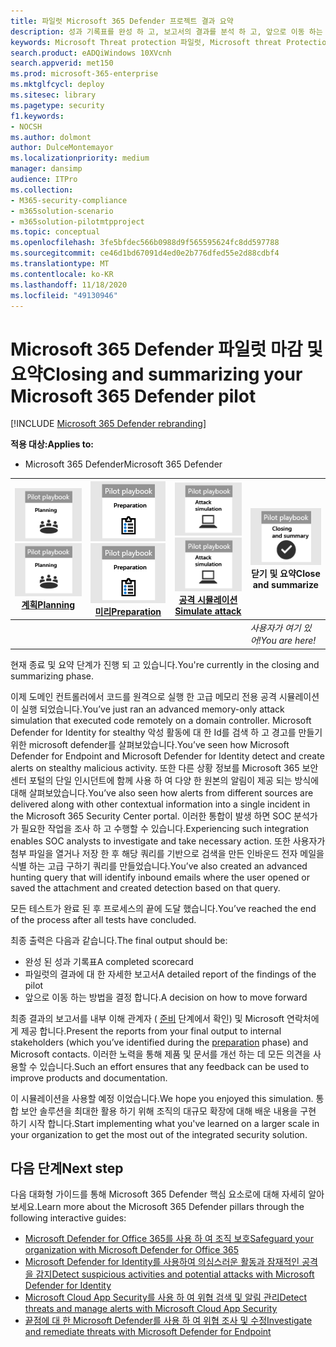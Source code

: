 ```yaml
---
title: 파일럿 Microsoft 365 Defender 프로젝트 결과 요약
description: 성과 기록표를 완성 하 고, 보고서의 결과를 분석 하 고, 앞으로 이동 하는 방법을 결정 하 여 파일럿 Microsoft 365 Defender 프로젝트를 마무리 합니다.
keywords: Microsoft Threat protection 파일럿, Microsoft threat Protection 프로젝트를 파일럿으로 실행 한 후에 수행할 작업, 프로덕션에서 Microsoft 위협 보호를 평가한 후 수행 해야 하는 작업, Microsoft Threat Protection 파일럿에서 배포로 전환, 사이버 보안, 고급 영구 위협, 엔터프라이즈 보안, 장치, 장치, id, 사용자, 데이터, 응용 프로그램, 인시던트, 자동화 된 조사, 개선, 고급 구하기
search.product: eADQiWindows 10XVcnh
search.appverid: met150
ms.prod: microsoft-365-enterprise
ms.mktglfcycl: deploy
ms.sitesec: library
ms.pagetype: security
f1.keywords:
- NOCSH
ms.author: dolmont
author: DulceMontemayor
ms.localizationpriority: medium
manager: dansimp
audience: ITPro
ms.collection:
- M365-security-compliance
- m365solution-scenario
- m365solution-pilotmtpproject
ms.topic: conceptual
ms.openlocfilehash: 3fe5bfdec566b0988d9f565595624fc8dd597788
ms.sourcegitcommit: ce46d1bd67091d4ed0e2b776dfed55e2d88cdbf4
ms.translationtype: MT
ms.contentlocale: ko-KR
ms.lasthandoff: 11/18/2020
ms.locfileid: "49130946"
---
```

# <a name="closing-and-summarizing-your-microsoft-365-defender-pilot"></a><span data-ttu-id="73faa-104">Microsoft 365 Defender 파일럿 마감 및 요약</span><span class="sxs-lookup"><span data-stu-id="73faa-104">Closing and summarizing your Microsoft 365 Defender pilot</span></span>  

[!INCLUDE [Microsoft 365 Defender rebranding](../includes/microsoft-defender.md)]


<span data-ttu-id="73faa-105">**적용 대상:**</span><span class="sxs-lookup"><span data-stu-id="73faa-105">**Applies to:**</span></span>
- <span data-ttu-id="73faa-106">Microsoft 365 Defender</span><span class="sxs-lookup"><span data-stu-id="73faa-106">Microsoft 365 Defender</span></span>



|<span data-ttu-id="73faa-107">[![계획](../../media/phase-diagrams/1-planning.png)](mtp-pilot-plan.md)</span><span class="sxs-lookup"><span data-stu-id="73faa-107">[![Planning](../../media/phase-diagrams/1-planning.png)](mtp-pilot-plan.md)</span></span><br/>[<span data-ttu-id="73faa-108">계획</span><span class="sxs-lookup"><span data-stu-id="73faa-108">Planning</span></span>](mtp-pilot-plan.md) |<span data-ttu-id="73faa-109">[![준비](../../media/phase-diagrams/2-prepare.png)](prepare-mtpeval.md)</span><span class="sxs-lookup"><span data-stu-id="73faa-109">[![Prepare](../../media/phase-diagrams/2-prepare.png)](prepare-mtpeval.md)</span></span><br/>[<span data-ttu-id="73faa-110">미리</span><span class="sxs-lookup"><span data-stu-id="73faa-110">Preparation</span></span>](prepare-mtpeval.md) | <span data-ttu-id="73faa-111">[![공격 시뮬레이션](../../media/phase-diagrams/3-simluate.png)](mtp-pilot-simulate.md)</span><span class="sxs-lookup"><span data-stu-id="73faa-111">[![Simulate attack](../../media/phase-diagrams/3-simluate.png)](mtp-pilot-simulate.md)</span></span><br/>[<span data-ttu-id="73faa-112">공격 시뮬레이션</span><span class="sxs-lookup"><span data-stu-id="73faa-112">Simulate attack</span></span>](mtp-pilot-simulate.md) | ![닫기 및 요약](../../media/phase-diagrams/4-summary.png)<br/><span data-ttu-id="73faa-114">닫기 및 요약</span><span class="sxs-lookup"><span data-stu-id="73faa-114">Close and summarize</span></span>|
|--|--|--|--|
|| | |<span data-ttu-id="73faa-115">*사용자가 여기 있어!*</span><span class="sxs-lookup"><span data-stu-id="73faa-115">*You are here!*</span></span>|


<span data-ttu-id="73faa-116">현재 종료 및 요약 단계가 진행 되 고 있습니다.</span><span class="sxs-lookup"><span data-stu-id="73faa-116">You're currently in the closing and summarizing phase.</span></span>

<span data-ttu-id="73faa-117">이제 도메인 컨트롤러에서 코드를 원격으로 실행 한 고급 메모리 전용 공격 시뮬레이션이 실행 되었습니다.</span><span class="sxs-lookup"><span data-stu-id="73faa-117">You’ve just ran an advanced memory-only attack simulation that executed code remotely on a domain controller.</span></span> <span data-ttu-id="73faa-118">Microsoft Defender for Identity for stealthy 악성 활동에 대 한 Id를 검색 하 고 경고를 만들기 위한 microsoft defender를 살펴보았습니다.</span><span class="sxs-lookup"><span data-stu-id="73faa-118">You’ve seen how Microsoft Defender for Endpoint and Microsoft Defender for Identity detect and create alerts on stealthy malicious activity.</span></span> <span data-ttu-id="73faa-119">또한 다른 상황 정보를 Microsoft 365 보안 센터 포털의 단일 인시던트에 함께 사용 하 여 다양 한 원본의 알림이 제공 되는 방식에 대해 살펴보았습니다.</span><span class="sxs-lookup"><span data-stu-id="73faa-119">You’ve also seen how alerts from different sources are delivered along with other contextual information into a single incident in the Microsoft 365 Security Center portal.</span></span> <span data-ttu-id="73faa-120">이러한 통합이 발생 하면 SOC 분석가가 필요한 작업을 조사 하 고 수행할 수 있습니다.</span><span class="sxs-lookup"><span data-stu-id="73faa-120">Experiencing such integration enables SOC analysts to investigate and take necessary action.</span></span> <span data-ttu-id="73faa-121">또한 사용자가 첨부 파일을 열거나 저장 한 후 해당 쿼리를 기반으로 검색을 만든 인바운드 전자 메일을 식별 하는 고급 구하기 쿼리를 만들었습니다.</span><span class="sxs-lookup"><span data-stu-id="73faa-121">You’ve also created an advanced hunting query that will identify inbound emails where the user opened or saved the attachment and created detection based on that query.</span></span>

<span data-ttu-id="73faa-122">모든 테스트가 완료 된 후 프로세스의 끝에 도달 했습니다.</span><span class="sxs-lookup"><span data-stu-id="73faa-122">You’ve reached the end of the process after all tests have concluded.</span></span>

<span data-ttu-id="73faa-123">최종 출력은 다음과 같습니다.</span><span class="sxs-lookup"><span data-stu-id="73faa-123">The final output should be:</span></span>

- <span data-ttu-id="73faa-124">완성 된 성과 기록표</span><span class="sxs-lookup"><span data-stu-id="73faa-124">A completed scorecard</span></span>
- <span data-ttu-id="73faa-125">파일럿의 결과에 대 한 자세한 보고서</span><span class="sxs-lookup"><span data-stu-id="73faa-125">A detailed report of the findings of the pilot</span></span>
- <span data-ttu-id="73faa-126">앞으로 이동 하는 방법을 결정 합니다.</span><span class="sxs-lookup"><span data-stu-id="73faa-126">A decision on how to move forward</span></span>

<span data-ttu-id="73faa-127">최종 결과의 보고서를 내부 이해 관계자 ( [준비](https://docs.microsoft.com/microsoft-365/security/mtp/prepare-mtpeval) 단계에서 확인) 및 Microsoft 연락처에 게 제공 합니다.</span><span class="sxs-lookup"><span data-stu-id="73faa-127">Present the reports from your final output to internal stakeholders (which you’ve identified during the [preparation](https://docs.microsoft.com/microsoft-365/security/mtp/prepare-mtpeval) phase) and Microsoft contacts.</span></span> <span data-ttu-id="73faa-128">이러한 노력을 통해 제품 및 문서를 개선 하는 데 모든 의견을 사용할 수 있습니다.</span><span class="sxs-lookup"><span data-stu-id="73faa-128">Such an effort ensures that any feedback can be used to improve products and documentation.</span></span>

<span data-ttu-id="73faa-129">이 시뮬레이션을 사용할 예정 이었습니다.</span><span class="sxs-lookup"><span data-stu-id="73faa-129">We hope you enjoyed this simulation.</span></span> <span data-ttu-id="73faa-130">통합 보안 솔루션을 최대한 활용 하기 위해 조직의 대규모 확장에 대해 배운 내용을 구현 하기 시작 합니다.</span><span class="sxs-lookup"><span data-stu-id="73faa-130">Start implementing what you've learned on a larger scale in your organization to get the most out of the integrated security solution.</span></span>

## <a name="next-step"></a><span data-ttu-id="73faa-131">다음 단계</span><span class="sxs-lookup"><span data-stu-id="73faa-131">Next step</span></span>
<span data-ttu-id="73faa-132">다음 대화형 가이드를 통해 Microsoft 365 Defender 핵심 요소로에 대해 자세히 알아보세요.</span><span class="sxs-lookup"><span data-stu-id="73faa-132">Learn more about the Microsoft 365 Defender pillars through the following interactive guides:</span></span>
- [<span data-ttu-id="73faa-133">Microsoft Defender for Office 365를 사용 하 여 조직 보호</span><span class="sxs-lookup"><span data-stu-id="73faa-133">Safeguard your organization with Microsoft Defender for Office 365</span></span>](https://aka.ms/O365ATP-Interactive-Guide)
- [<span data-ttu-id="73faa-134">Microsoft Defender for Identity를 사용하여 의심스러운 활동과 잠재적인 공격을 감지</span><span class="sxs-lookup"><span data-stu-id="73faa-134">Detect suspicious activities and potential attacks with Microsoft Defender for Identity</span></span>](https://aka.ms/AATP-Interactive-Guide)
- [<span data-ttu-id="73faa-135">Microsoft Cloud App Security를 사용 하 여 위협 검색 및 알림 관리</span><span class="sxs-lookup"><span data-stu-id="73faa-135">Detect threats and manage alerts with Microsoft Cloud App Security</span></span>](https://aka.ms/DetectThreatsAndAlertsMCAS-InteractiveGuide)
- [<span data-ttu-id="73faa-136">끝점에 대 한 Microsoft Defender를 사용 하 여 위협 조사 및 수정</span><span class="sxs-lookup"><span data-stu-id="73faa-136">Investigate and remediate threats with Microsoft Defender for Endpoint</span></span>](https://aka.ms/MDATP-IR-Interactive-Guide)
